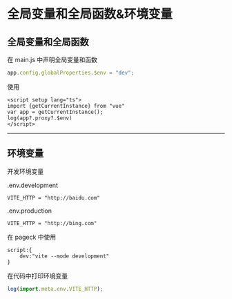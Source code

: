 # 全局变量和全局函数&环境变量

## 全局变量和全局函数

在 main.js 中声明全局变量和函数

```js
app.config.globalProperties.$env = "dev";
```

使用

```vue
<script setup lang="ts">
import {getCurrentInstance} from "vue"
var app = getCurrentInstance();
log(app?.proxy?.$env)
</script>
```

---

## 环境变量

开发环境变量

.env.development

```shell
VITE_HTTP = "http://baidu.com"
```

.env.production

```shell
VITE_HTTP = "http://bing.com"
```

在 pageck 中使用

```script
script:{
	dev:"vite --mode development"
}
```

在代码中打印环境变量

```js
log(import.meta.env.VITE_HTTP);
```

